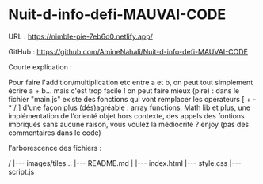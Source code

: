 # Nuit-d-info-defi-MAUVAI-CODE


URL : https://nimble-pie-7eb6d0.netlify.app/

GitHub : https://github.com/AmineNahali/Nuit-d-info-defi-MAUVAI-CODE

Courte explication :

Pour faire l'addition/multiplication etc entre a et b, on peut tout simplement écrire a + b... mais c'est trop facile ! on peut faire mieux (pire) :
dans le fichier "main.js" existe des fonctions qui vont remplacer les opérateurs [ + - * / ]  d'une façon plus (dés)agréable : array functions, Math lib et plus, une implémentation de l'orienté objet hors contexte, des appels des fontions imbriqués sans aucune raison, vous voulez la médiocrité ? enjoy (pas des commentaires dans le code)

l'arborescence des fichiers :

/
|--- images/tiles...
|--- README.md
|
|--- index.html
|--- style.css
|--- script.js
